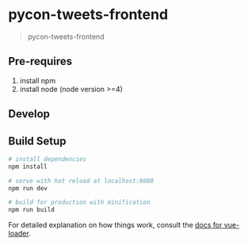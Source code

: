 # pycon-tweets-frontend

> pycon-tweets-frontend

## Pre-requires

1. install npm  
2. install node (node version >=4)

## Develop

## Build Setup

``` bash
# install dependencies
npm install

# serve with hot reload at localhost:8080
npm run dev

# build for production with minification
npm run build
```

For detailed explanation on how things work, consult the [docs for vue-loader](http://vuejs.github.io/vue-loader).
